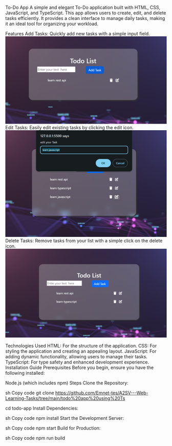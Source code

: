 To-Do App
A simple and elegant To-Do application built with HTML, CSS, JavaScript, and TypeScript. This app allows users to create, edit, and delete tasks efficiently. It provides a clean interface to manage daily tasks, making it an ideal tool for organizing your workload.

Features
Add Tasks: Quickly add new tasks with a simple input field.
![Add Task](./src/addtaskts.png)
Edit Tasks: Easily edit existing tasks by clicking the edit icon.
![EditTask](./src/edittaskts.png)
Delete Tasks: Remove tasks from your list with a simple click on the delete icon.
![DeleteTask](./src/deletetaskts.png)

Technologies Used
HTML: For the structure of the application.
CSS: For styling the application and creating an appealing layout.
JavaScript: For adding dynamic functionality, allowing users to manage their tasks.
TypeScript: For type safety and enhanced development experience.
Installation Guide
Prerequisites
Before you begin, ensure you have the following installed:

Node.js (which includes npm)
Steps
Clone the Repository:

sh
Copy code
git clone https://github.com/Emnet-tes/A2SV---Web-Learning-Tasks/tree/main/todo%20app%20using%20Ts

cd todo-app
Install Dependencies:

sh
Copy code
npm install
Start the Development Server:

sh
Copy code
npm start
Build for Production:

sh
Copy code
npm run build